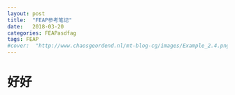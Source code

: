 ```yaml
---
layout: post
title:  "FEAP参考笔记"
date:   2018-03-20
categories: FEAPasdfag
tags: FEAP
#cover:  "http://www.chaosgeordend.nl/mt-blog-cg/images/Example_2.4.png"
---
```


# 好好
